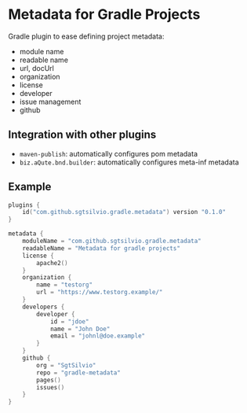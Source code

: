 # Metadata for Gradle Projects

Gradle plugin to ease defining project metadata:
- module name
- readable name
- url, docUrl
- organization
- license
- developer
- issue management
- github

## Integration with other plugins

- `maven-publish`: automatically configures pom metadata
- `biz.aQute.bnd.builder`: automatically configures meta-inf metadata

## Example

```kotlin
plugins {
    id("com.github.sgtsilvio.gradle.metadata") version "0.1.0"
}

metadata {
    moduleName = "com.github.sgtsilvio.gradle.metadata"
    readableName = "Metadata for gradle projects"
    license {
        apache2()
    }
    organization {
        name = "testorg"
        url = "https://www.testorg.example/"
    }
    developers {
        developer {
            id = "jdoe"
            name = "John Doe"
            email = "johnl@doe.example"
        }
    }
    github {
        org = "SgtSilvio"
        repo = "gradle-metadata"
        pages()
        issues()
    }
}
```
